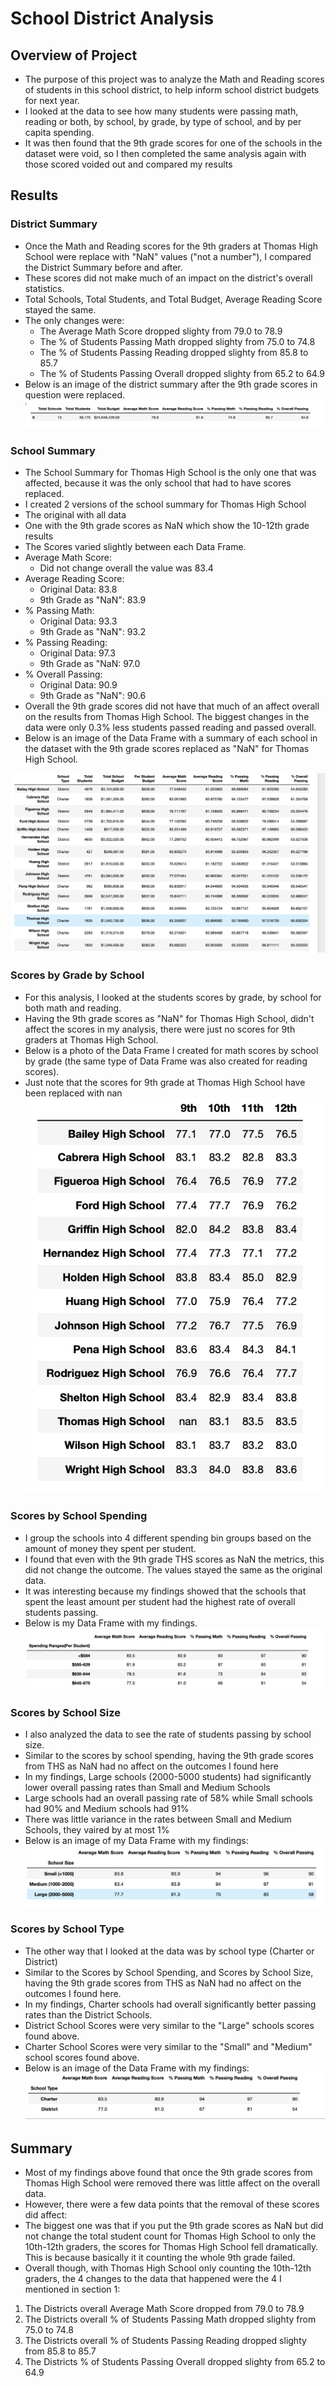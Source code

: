 # School District Analysis
## Overview of Project
* The purpose of this project was to analyze the Math and Reading scores of students in this school district, to help inform school district budgets for next year. 
* I looked at the data to see how many students were passing math, reading or both, by school, by grade, by type of school, and by per capita spending.  
* It was then found that the 9th grade scores for one of the schools in the dataset were void, so I then completed the same analysis again with those scored voided out and compared my results
## Results
### District Summary
* Once the Math and Reading scores for the 9th graders at Thomas High School were replace with "NaN" values ("not a number"), I compared the District Summary before and after.
* These scores did not make much of an impact on the district's overall statistics.  
* Total Schools, Total Students, and Total Budget, Average Reading Score stayed the same.
* The only changes were:
  * The Average Math Score dropped slighty from 79.0 to 78.9
  * The % of Students Passing Math dropped slighty from 75.0 to 74.8
  * The % of Students Passing Reading dropped slighty from 85.8 to 85.7
  * The % of Students Passing Overall dropped slighty from 65.2 to 64.9
* Below is an image of the district summary after the 9th grade scores in question were replaced.
![](images/district_summary.png)
### School Summary
* The School Summary for Thomas High School is the only one that was affected, because it was the only school that had to have scores replaced.
* I created 2 versions of the school summary for Thomas High School
 * The original with all data
 * One with the 9th grade scores as NaN which show the 10-12th grade results
* The Scores varied slightly between each Data Frame.  
 * Average Math Score:
   * Did not change overall the value was 83.4
 * Average Reading Score:
   * Original Data: 83.8
   * 9th Grade as "NaN": 83.9
 * % Passing Math: 
   * Original Data: 93.3
   * 9th Grade as "NaN": 93.2
 * % Passing Reading:
   * Original Data: 97.3
   * 9th Grade as "NaN: 97.0
 * % Overall Passing:
   * Original Data: 90.9
   * 9th Grade as "NaN": 90.6
* Overall the 9th grade scores did not have that much of an affect overall on the results from Thomas High School.  The biggest changes in the data were only 0.3% less students passed reading and passed overall.
* Below is an image of the Data Frame with a summary of each school in the dataset with the 9th grade scores replaced as "NaN" for Thomas High School.

![](images/school_summary.png)

### Scores by Grade by School
 * For this analysis, I looked at the students scores by grade, by school for both math and reading.
 * Having the 9th grade scores as "NaN" for Thomas High School, didn't affect the scores in my analysis, there were just no scores for 9th graders at Thomas High School.
 * Below is a photo of the Data Frame I created for math scores by school by grade (the same type of Data Frame was also created for reading scores).
 * Just note that the scores for 9th grade at Thomas High School have been replaced with nan
 ![](images/by_grade_math.png)
 
 

### Scores by School Spending
 * I group the schools into 4 different spending bin groups based on the amount of money they spent per student. 
 * I found that even with the 9th grade THS scores as NaN the metrics, this did not change the outcome.  The values stayed the same as the original data.
 * It was interesting because my findings showed that the schools that spent the least amount per student had the highest rate of overall students passing.
 * Below is my Data Frame with my findings.
![](images/per_student_spending.png)

### Scores by School Size
 * I also analyzed the data to see the rate of students passing by school size.
 * Similar to the scores by school spending, having the 9th grade scores from THS as NaN had no affect on the outcomes I found here
 * In my findings, Large schools (2000-5000 students) had significantly lower overall passing rates than Small and Medium Schools
 * Large schools had an overall passing rate of 58% while Small schools had 90% and Medium schools had 91%
 * There was little variance in the rates between Small and Medium Schools, they vaired by at most 1%
 * Below is an image of my Data Frame with my findings:
 ![](images/by_school_size.png)
 
 ### Scores by School Type
 * The other way that I looked at the data was by school type (Charter or District)
 * Similar to the Scores by School Spending, and Scores by School Size, having the 9th grade scores from THS as NaN had no affect on the outcomes I found here.
 * In my findings, Charter schools had overall significantly better passing rates than the District Schools.
 * District School Scores were very similar to the "Large" schools scores found above.
 * Charter School Scores were very similar to the "Small" and "Medium" school scores found above.
 * Below is an image of the Data Frame with my findings:
 ![](images/school_type.png)
 
 ## Summary
 * Most of my findings above found that once the 9th grade scores from Thomas High School were removed there was little affect on the overall data.
 * However, there were a few data points that the removal of these scores did affect:
  * The biggest one was that if you put the 9th grade scores as NaN but did not change the total student count for Thomas High School to only the 10th-12th graders, the scores for Thomas High School fell dramatically.  This is because basically it it counting the whole 9th grade failed.
  * Overall though, with Thomas High School only counting the 10th-12th graders, the 4 changes to the data that happened were the 4 I mentioned in section 1:
   1. The Districts overall Average Math Score dropped from 79.0 to 78.9
   2. The Districts overall % of Students Passing Math dropped slighty from 75.0 to 74.8
   3. The Districts overall % of Students Passing Reading dropped slighty from 85.8 to 85.7
   4. The Districts % of Students Passing Overall dropped slighty from 65.2 to 64.9
 

  




 
